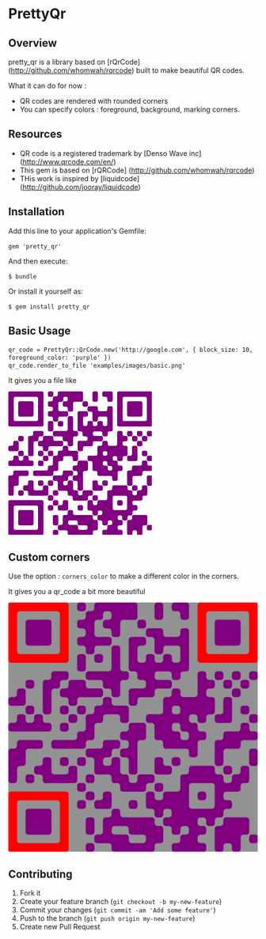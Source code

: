 # PrettyQr

## Overview

pretty_qr is a library based on [rQrCode] (http://github.com/whomwah/rqrcode) built to make beautiful QR codes. 

What it can do for now : 
* QR codes are rendered with rounded corners
* You can specify colors : foreground, background, marking corners. 

## Resources
* QR code is a registered trademark by [Denso Wave inc] (http://www.qrcode.com/en/)
* This gem is based on [rQRCode] (http://github.com/whomwah/rqrcode)
* THis work is inspired by [liquidcode] (http://github.com/jooray/liquidcode)

## Installation

Add this line to your application's Gemfile:

    gem 'pretty_qr'

And then execute:

    $ bundle

Or install it yourself as:

    $ gem install pretty_qr

## Basic Usage

    qr_code = PrettyQr::QrCode.new('http://google.com', { block_size: 10, foreground_color: 'purple' })
    qr_code.render_to_file 'examples/images/basic.png'
    
It gives you a file like 

![Basic image](/examples/images/basic.png)

## Custom corners

Use the option : ```corners_color``` to make a different color in the corners. 
    
It gives you a qr_code a bit more beautiful

![Basic image](/examples/images/custom_corners.png)

## Contributing

1. Fork it
2. Create your feature branch (`git checkout -b my-new-feature`)
3. Commit your changes (`git commit -am 'Add some feature'`)
4. Push to the branch (`git push origin my-new-feature`)
5. Create new Pull Request

